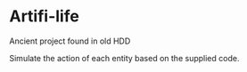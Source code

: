 # Artifi-life
Ancient project found in old HDD

Simulate the action of each entity based on the supplied code.
